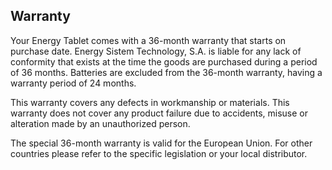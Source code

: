 ## Warranty

Your Energy Tablet comes with a 36-month warranty that starts on purchase date. Energy Sistem Technology, S.A. is liable for any lack of conformity that exists at the time the goods are purchased during a period of 36 months.  Batteries are excluded from the 36-month warranty, having a warranty period of 24 months.

This warranty covers any defects in workmanship or materials. This warranty does not cover any product failure due to accidents, misuse or alteration made by an unauthorized person.

The special 36-month warranty is valid for the European Union. For other countries please refer to the specific legislation or your local distributor.
